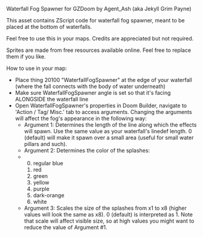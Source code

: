 Waterfall Fog Spawner for GZDoom by Agent_Ash (aka Jekyll Grim Payne)

This asset contains ZScript code for waterfall fog spawner, meant to be placed at the bottom of waterfalls.

Feel free to use this in your maps. Credits are appreciated but not required.

Sprites are made from free resources available online. Feel free to replace them if you like.

How to use in your map:

- Place thing 20100 "WaterfallFogSpawner" at the edge of your waterfall (where the fall connects with the body of water underneath)
- Make sure WaterfallFogSpawner angle is set so that it's facing ALONGSIDE the waterfall line
- Open WaterfallFogSpawner's properties in Doom Builder, navigate to 'Action / Tag/ Misc.' tab to access arguments. Changing the arguments will affect the fog's appearance in the following way:
	- Argument 1: Determines the length of the line along which the effects will spawn. Use the same value as your waterfall's linedef length. 0 (default) will make it spawn over a small area (useful for small water pillars and such).
	- Argument 2: Determines the color of the splashes:
	- 0. regular blue
		1. red
		2. green
		3. yellow
		4. purple
		5. dark-orange
		6. white
	- Argument 3: Scales the size of the splashes from x1 to x8 (higher values will look the same as x8). 0 (default) is interpreted as 1. Note that scale will affect visible size, so at high values you might want to reduce the value of Argument #1.